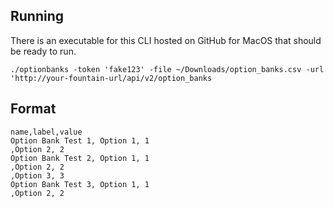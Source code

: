 ## Running

There is an executable for this CLI hosted on GitHub for MacOS that should be ready to run.

`./optionbanks -token 'fake123' -file ~/Downloads/option_banks.csv -url 'http://your-fountain-url/api/v2/option_banks`

## Format

```
name,label,value
Option Bank Test 1, Option 1, 1
,Option 2, 2
Option Bank Test 2, Option 1, 1
,Option 2, 2
,Option 3, 3
Option Bank Test 3, Option 1, 1
,Option 2, 2
```